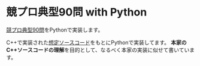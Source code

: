 # 競プロ典型90問 with Python
[競プロ典型90問](https://atcoder.jp/contests/typical90)をPythonで実装します。

C++で実装された[想定ソースコード](https://github.com/E869120/kyopro_educational_90)をもとにPythonで実装してます。
**本家のC++ソースコードの理解**を目的として、なるべく本家の実装に似せて書いています。